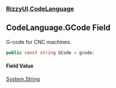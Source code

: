 ### [RizzyUI](RizzyUI 'RizzyUI').[CodeLanguage](RizzyUI.CodeLanguage 'RizzyUI.CodeLanguage')

## CodeLanguage.GCode Field

G-code for CNC machines.

```csharp
public const string GCode = gcode;
```

#### Field Value
[System.String](https://docs.microsoft.com/en-us/dotnet/api/System.String 'System.String')